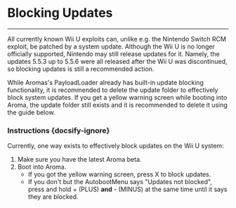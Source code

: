 # Blocking Updates
---
All currently known Wii U exploits can, unlike e.g. the Nintendo Switch RCM exploit, be patched by a system update. Although the Wii U is no longer officially supported, Nintendo may still release updates for it. Namely, the updates 5.5.3 up to 5.5.6 were all released after the Wii U was discontinued, so blocking updates is still a recommended action.

While Aromas's PayloadLoader already has built-in update blocking functionality, it is recommended to delete the update folder to effectively block system updates.
If you get a yellow warning screen while booting into Aroma, the update folder still exists and it is recommended to delete it using the guide below.

### Instructions {docsify-ignore}

Currently, one way exists to effectively block updates on the Wii U system:

1. Make sure you have the latest Aroma beta.
1. Boot into Aroma.
    - If you got the yellow warning screen, press X to block updates.
    - If you don't but the AutobootMenu says "Updates not blocked", press and hold + (PLUS) **and** - (MINUS) at the same time until it says they are blocked.
